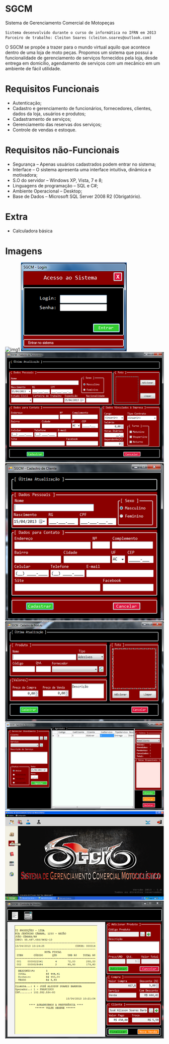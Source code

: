 # SGCM
Sistema de Gerenciamento Comercial de Motopeças
  
    Sistema desenvolvido durante o curso de informática no IFRN em 2013
    Parceiro de trabalho: Cleiton Soares (cleiton.soares@outlook.com)
  
O SGCM se propõe a trazer para o mundo virtual aquilo que acontece dentro de uma loja de moto peças. Propomos um sistema que possui a  funcionalidade de gerenciamento de serviços fornecidos pela loja, desde entrega em domicílio, agendamento de serviços com um mecânico em um ambiente de fácil utilidade. 

# Requisitos Funcionais
  - Autenticação;
  - Cadastro e gerenciamento de funcionários, fornecedores, clientes, dados da loja, usuários e produtos;
  - Cadastramento de serviços;
  - Gerenciamento das reservas dos serviços;
  - Controle de vendas e estoque.

# Requisitos não-Funcionais
  - Segurança – Apenas usuários cadastrados podem entrar no sistema;
  - Interface – O sistema apresenta uma interface intuitiva, dinâmica e motivadora;
  - S.O do servidor – Windows XP, Vista, 7 e 8;
  - Linguagens de programação – SQL e C#;
  - Ambiente Operacional – Desktop;
  - Base de Dados – Microsoft SQL Server 2008 R2 (Obrigatório).

# Extra

  - Calculadora básica
  
# Imagens

  ![img1](imagens/logo.png)
  ![img1](imagens/Imagem1.png)
  ![img1](imagens/Imagem2.png)
  ![img1](imagens/Imagem3.png)
  ![img1](imagens/Imagem4.png)
  ![img1](imagens/Imagem5.png)
  ![img1](imagens/Imagem6.png)
  ![img1](imagens/Imagem7.png)
